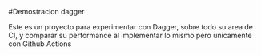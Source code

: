 #Demostracion dagger

Este es un proyecto para experimentar con Dagger, sobre todo su area de CI, y comparar su performance al implementar lo mismo pero unicamente con Github Actions

